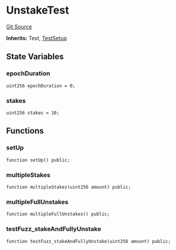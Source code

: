 # UnstakeTest
[Git Source](https://github.com-VargaElod23/Lara-staking/liquid-staking/blob/93907a3b8fb9a6839cf7eb3e681388f7e558b230/contracts/test/Unstake.t.sol)

**Inherits:**
Test, [TestSetup](/contracts/test/SetUp.t.sol/abstract.TestSetup.md)


## State Variables
### epochDuration

```solidity
uint256 epochDuration = 0;
```


### stakes

```solidity
uint256 stakes = 10;
```


## Functions
### setUp


```solidity
function setUp() public;
```

### multipleStakes


```solidity
function multipleStakes(uint256 amount) public;
```

### multipleFullUnstakes


```solidity
function multipleFullUnstakes() public;
```

### testFuzz_stakeAndFullyUnstake


```solidity
function testFuzz_stakeAndFullyUnstake(uint256 amount) public;
```


